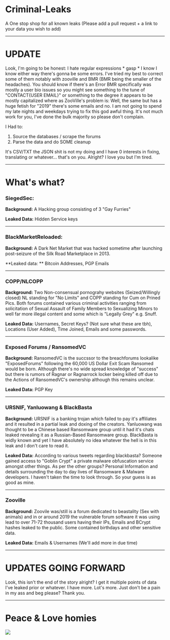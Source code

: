 # Criminal-Leaks
A One stop shop for all known leaks (Please add a pull request + a link to your data you wish to add)

---

# UPDATE
Look, I'm going to be honest: I hate regular expressions * gasp * I know I know either way there's gonna be some errors. I've tried my best to correct some of them notably with zooville and BMR (BMR being the smaller of the headaches). You should know if there's an Error BMR specifically was mostly a user bio issues so you might see something to the tune of "CONTACT{USER EMAIL}" or something to the degree it appears to be mostly capitalized where as ZooVille's problem is: Well, the same but has a huge fetish for "2019" there's some emails and no. I am not going to spend my late nights and weekdays trying to fix this god awful thing. It's not much work for you, I've done the bulk majority so please don't complain.

I Had to: 
1. Source the databases / scrape the forums 
2. Parse the data and do SOME cleanup

It's CSV/TXT the JSON shit is not my doing and I have 0 interests in fixing, translating or whatever... that's on you. Alright? I love you but I'm tired.

---

# What's what?
### SiegedSec: 
**Background:**  A Hacking group consisting of 3 "Gay Furries"

 **Leaked Data:** Hidden Service keys

---
### BlackMarketReloaded:
**Background:** A Dark Net Market that was hacked sometime after launching post-seizure of the Silk Road Marketplace in 2013. 

**Leaked data: ** Bitcoin Addresses, PGP Emails

---
### COPP/NLCOPP 
**Background:** Two Non-consensual pornograhy websites (Seized/Willingly closed) NL standing for "No Limits" and COPP standing for Cum on Prined Pics. Both forums contained various criminal activities ranging from solicitation of Sexual Assault of Family Members to Sexualizing Minors to well far more illegal content and some which is "Legally Grey" e.g. Snuff. 

**Leaked Data:** Usernames, Secret Keys? (Not sure what these are tbh), Locations (User Added), Time Joined, Emails and some passwords.

---
### Exposed Forums / RansomedVC
**Background:** RansomedVC is the succssor to the breachforums lookalike "ExposedForums" following the 60,000 US Dollar Exit Scam Ransomed would be born. Although there's no wide spread knowledge of "success" but there is rumors of Ragnar or Ragnarrock locker being killed off due to the Actions of RansomedVC's ownership although this remains unclear.

**Leaked Data:** PGP Key

---
### URSNIF, Yanluowang & BlackBasta 
**Background:** URSNIF is a banking trojan which failed to pay it's affiliates and it resulted in a partial leak and doxing of the creators. Yanluowang was thought to be a Chinese based Ransomware group until it had it's chats leaked revealing it as a Russian-Based Ransomware group. BlackBasta is widly known and yet I have absolutely no idea whatever the hell is in this leak and I don't care to read it.

**Leaked Data:** According to various tweets regarding blackbasta? Someone gained access to "Goblin Crypt" a private malware obfuscation service amongst other things. As per the other groups? Personal Information and details surrounding the day to day lives of Ransomware & Malware developers. I haven't taken the time to look through. So your guess is as good as mine.

---
### Zooville
**Background:** Zoovile was/still is a forum dedicated to beastality (Sex with animals) and in or around 2019 the vulnerable forum software it was using lead to over 71-72 thousand users having their IPs, Emails and BCrypt hashes leaked to the public. Some contained birthdays and other sensitive data. 

**Leaked Data:** Emails & Usernames (We'll add more in due time)

---

# UPDATES GOING FORWARD
Look, this isn't the end of the story alright? I get it multiple points of data I've leaked prior or whatever. I have more. Lot's more. Just don't be a pain in my ass and beg please? Thank you.

---
# Peace & Love homies

[![](https://files.catbox.moe/ifb075.jpg)](https://files.catbox.moe/ifb075.jpg)
